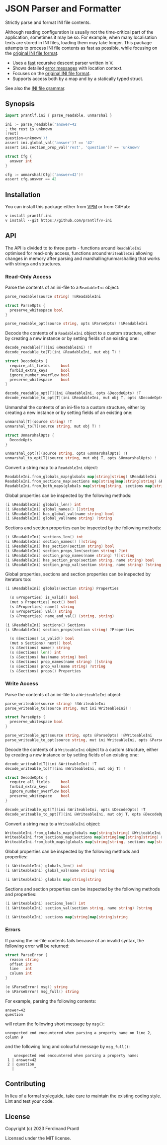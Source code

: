 # JSON Parser and Formatter

Strictly parse and format INI file contents.

Although reading configuration is usually not the time-critical part of the application, sometimes it may be so. For example, when many localisation texts are stored in INI files, loading them may take longer. This package attempts to process INI file contents as fast as possible, while focusing on the [original INI file format].

* Uses a [fast](bench/README.md) recursive descent parser written in V.
* Shows detailed [error messages](#errors) with location context.
* Focuses on the [original INI file format].
* Supports access both by a map and by a statically typed struct.

See also the [INI file grammar].

## Synopsis

```go
import prantlf.ini { parse_readable, unmarshal }

ini := parse_readable('answer=42
; the rest is unknown
[rest]
question=unknown')!
assert ini.global_val('answer')? == '42'
assert ini.section_prop_val('rest', 'question')? == 'unknown'

struct Cfg {
  answer int
}

cfg := unmarshal[Cfg]('answer=42')!
assert cfg.answer == 42
```

## Installation

You can install this package either from [VPM] or from GitHub:

```txt
v install prantlf.ini
v install --git https://github.com/prantlf/v-ini
```

## API

The API is divided to to three parts - functions around `ReadableIni` optimised for read-only access, functions around `WriteableIni` allowing changes in memory after parsing and marshalling/unmarshalling that works with strings and structures.

### Read-Only Access

Parse the contents of an ini-file to a `ReadableIni` object:

```go
parse_readable(source string) !&ReadableIni

struct ParseOpts {
  preserve_whitespace bool
}

parse_readable_opt(source string, opts &ParseOpts) !&ReadableIni
```

Decode the contents of a `ReadableIni` object to a custom structure, either by creating a new instance or by setting fields of an existing one:

```go
decode_readable[T](ini &ReadableIni) !T
decode_readable_to[T](ini &ReadableIni, mut obj T) !

struct DecodeOpts {
  require_all_fields     bool
  forbid_extra_keys      bool
  ignore_number_overflow bool
  preserve_whitespace    bool
}

decode_readable_opt[T](ini &ReadableIni, opts &DecodeOpts) !T
decode_readable_to_opt[T](ini &ReadableIni, mut obj T, opts &DecodeOpts) !
```

Unmarshal the contents of an ini-file to a custom structure, either by creating a new instance or by setting fields of an existing one:

```go
unmarshal[T](source string) !T
unmarshal_to[T](source string, mut obj T) !

struct UnmarshalOpts {
  DecodeOpts
}

unmarshal_opt[T](source string, opts &UnmarshalOpts) !T
unmarshal_to_opt[T](source string, mut obj T, opts &UnmarshalOpts) !
```

Convert a string map to a `ReadableIni` object:

```go
ReadableIni.from_globals_map(globals map[string]string) &ReadableIni
ReadableIni.from_sections_map(sections map[string]map[string]string) &ReadableIni
ReadableIni.from_both_maps(globals map[string]string, sections map[string]map[string]string) &ReadableIni
```

Global properties can be inspected by the following methods:

```go
(i &ReadableIni) globals_len() int
(i &ReadableIni) global_names() []string
(i &ReadableIni) has_global_val(name string) bool
(i &ReadableIni) global_val(name string) ?string
```

Sections and section properties can be inspected by the following methods:

```go
(i &ReadableIni) sections_len() int
(i &ReadableIni) section_names() []string
(i &ReadableIni) has_section(section string) bool
(i &ReadableIni) section_props_len(section string) ?int
(i &ReadableIni) section_prop_names(name string) ?[]string
(i &ReadableIni) has_section_prop(section string, name string) bool
(i &ReadableIni) section_prop_val(section string, name string) ?string
```

Global properties, sections and section properties can be inspected by iterators too:

```go
(i &ReadableIni) globals(section string) Properties

  (s &Properties) is_valid() bool
  (mut s Properties) next() bool
  (s &Properties) name() string
  (s &Properties) val() string
  (s &Properties) name_and_val() (string, string)

(i &ReadableIni) sections() Sections
(i &ReadableIni) section_props(section string) ?Properties

  (s &Sections) is_valid() bool
  (mut s Sections) next() bool
  (s &Sections) name() string
  (s &Sections) len() int
  (s &Sections) has(name string) bool
  (s &Sections) prop_names(name string) []string
  (s &Sections) prop_val(name string) ?string
  (s &Sections) props() Properties
```

### Write Access

Parse the contents of an ini-file to a `WriteableIni` object:

```go
parse_writeable(source string) !&WriteableIni
parse_writeable_to(source string, mut ini WriteableIni) !

struct ParseOpts {
  preserve_whitespace bool
}

parse_writeable_opt(source string, opts &ParseOpts) !&WriteableIni
parse_writeable_to_opt(source string, mut ini WriteableIni, opts &ParseOpts) !
```

Decode the contents of a `WriteableIni` object to a custom structure, either by creating a new instance or by setting fields of an existing one:

```go
decode_writeable[T](ini &WriteableIni) !T
decode_writeable_to[T](ini &WriteableIni, mut obj T) !

struct DecodeOpts {
  require_all_fields     bool
  forbid_extra_keys      bool
  ignore_number_overflow bool
  preserve_whitespace    bool
}

decode_writeable_opt[T](ini &WriteableIni, opts &DecodeOpts) !T
decode_writeable_to_opt[T](ini &WriteableIni, mut obj T, opts &DecodeOpts) !
```

Convert a string map to a `WriteableIni` object:

```go
WriteableIni.from_globals_map(globals map[string]string) &WriteableIni
WriteableIni.from_sections_map(sections map[string]map[string]string) &WriteableIni
WriteableIni.from_both_maps(globals map[string]string, sections map[string]map[string]string) &WriteableIni
```

Global properties can be inspected by the following methods and properties:

```go
(i &WriteableIni) globals_len() int
(i &WriteableIni) global_val(name string) ?string

(i &WriteableIni) globals map[string]string
```

Sections and section properties can be inspected by the following methods and properties:

```go
(i &WriteableIni) sections_len() int
(i &WriteableIni) section_val(section string, name string) ?string

(i &WriteableIni) sections map[string]map[string]string
```

### Errors

If parsing the ini-file contents fails because of an invalid syntax, the following error will be returned:

```go
struct ParseError {
  reason string
  offset int
  line   int
  column int
}

(e &ParseError) msg() string
(e &ParseError) msg_full() string
```

For example, parsing the following contents:

    answer=42
    question

will return the following short message by `msg()`:

    unexpected end encountered when parsing a property name on line 2, column 9

and the following long and colourful message by `msg_full()`:

		unexpected end encountered when parsing a property name:
     1 | answer=42
     2 | question
       |         ^

## Contributing

In lieu of a formal styleguide, take care to maintain the existing coding style. Lint and test your code.

## License

Copyright (c) 2023 Ferdinand Prantl

Licensed under the MIT license.

[VPM]: https://vpm.vlang.io/packages/prantlf.ini
[original INI file format]: https://en.wikipedia.org/wiki/INI_file#Example
[INI file grammar]: ./doc/grammar.md#ini-file-grammar
